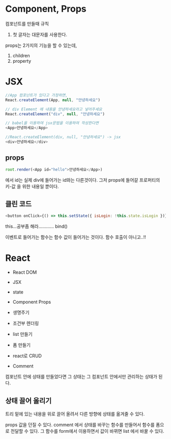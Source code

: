 # Component, Props

컴포넌트를 만들때 규칙

1. 첫 글자는 대문자를 사용한다.

props는 2가지의 기능을 할 수 있는데,

1. children
2. property

# JSX

```js
//App 컴포넌트가 있다고 가정하면,
React.createElement(App, null, "안녕하세요")

// div Element 에 내용을 안녕하세요라고 넣어주세요
React.createElement("div", null, "안녕하세요")

// babel을 이용하여 jsx문법을 이용하여 작성한다면
<App>안녕하세요</App>

//React.createElement(div, null, "안녕하세요") -> jsx
<div>안녕하세요</div>


```

## props

```js
root.render(<App id="hello">안녕하세요</App>)
```

에서 id는 실제 div에 들어가는 id와는 다른것이다.
그저 props에 들어갈 프로퍼티의 키-값 을 위한 내용일 뿐이다.

## 클린 코드

```js
<button onClick={() => this.setState({ isLogin: !this.state.isLogin })}>{this.state.isLogin ? "로그아웃" : "로그인"}</button>
```

this...공부좀 해라............
bind()

이벤트로 들어가는 함수는 함수 값이 들어가는 것이다. 함수 호출이 아니고..!!

# React

-   React DOM
-   JSX
-   state
-   Component Props
-   생명주기
-   조건부 렌더링

-   list 만들기
-   폼 만들기

-   react로 CRUD
-   Comment

컴포넌트 안에 상태를 만들었다면
그 상태는 그 컴포넌트 안에서만 관리하는 상태가 된다.

## 상태 끌어 올리기

트리 밑에 있는 내용을 위로 끌어 올려서
다른 방향에 상태를 옮겨줄 수 있다.

props 값을 던질 수 있다.
comment 에서 상태를 바꾸는 함수를 만들어서 함수를 폼으로 전달할 수 있다.
그 함수를 form에서 이용하면서 값이 바뀌면 list 에서 바꿀 수 있다.

